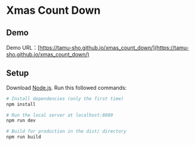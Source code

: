 # Xmas Count Down

## Demo

Demo URL：[https://tamu-sho.github.io/xmas_count_down/](https://tamu-sho.github.io/xmas_count_down/)

## Setup

Download [Node.js](https://nodejs.org/en/download/).
Run this followed commands:

```bash
# Install dependencies (only the first time)
npm install

# Run the local server at localhost:8080
npm run dev

# Build for production in the dist/ directory
npm run build
```
